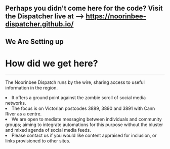 
Perhaps you didn't come here for the code?
Visit the Dispatcher live at --> https://noorinbee-dispatcher.github.io/
----------------
We Are Setting up
----------------
   <h1>How did we get here?</h1>
        <hr>
        <p>The Noorinbee Dispatch runs by the wire, sharing access to useful information in the region.
            <br>
            <li>It offers a ground point against the zombie scroll of social media networks.</li>
            <li>The focus is on Victorian postcodes 3889, 3890 and 3891 with Cann River as a centre.</li>
            <li>We are open to mediate messaging between individuals and community groups; aiming to integrate
                automations for this purpose without the bluster and mixed agenda of social media feeds.</li>
            <li>Please contact us if you would like content appraised for inclusion, or links provisioned to other
                sites.</li>
        </p>
